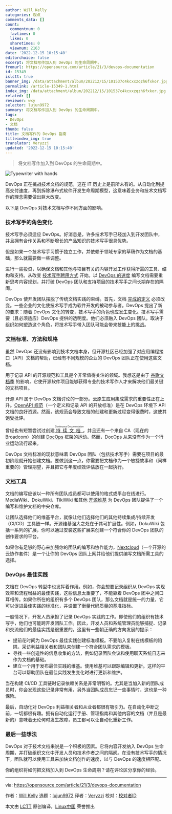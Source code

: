 ```yaml
---
author: Will Kelly
categories: 观点
comments_data: []
count:
  commentnum: 0
  favtimes: 0
  likes: 0
  sharetimes: 0
  viewnum: 2163
date: '2022-12-15 10:15:40'
editorchoice: false
excerpt: 将文档写作加入到 DevOps 的生命周期中。
fromurl: https://opensource.com/article/21/3/devops-documentation
id: 15349
islctt: true
banner_img: /data/attachment/album/202212/15/101537c4kcxxzqzh6fxkor.jpg
permalink: /article-15349-1.html
index_img: /data/attachment/album/202212/15/101537c4kcxxzqzh6fxkor.jpg.thumb.jpg
related: []
reviewer: wxy
selector: lujun9972
summary: 将文档写作加入到 DevOps 的生命周期中。
tags:
- DevOps
- 文档
thumb: false
title: 文档写作的 DevOps 指南
titleindex_img: true
translator: Veryzzj
updated: '2022-12-15 10:15:40'
---
```



> 
> 将文档写作加入到 DevOps 的生命周期中。
> 
> 
> 


![](/data/attachment/album/202212/15/101537c4kcxxzqzh6fxkor.jpg "Typewriter with hands")


DevOps 正在挑战技术文档的规范，这在 IT 历史上是前所未有的。从自动化到提高交付速度，再到拆除瀑布式软件开发生命周期模型，这意味着业务和技术文档写作的理念需要做出巨大改变。


以下是 DevOps 对技术文档写作不同方面的影响。


### 技术写手的角色变化


技术写手必须适应 DevOps。好消息是，许多技术写手已经加入到开发团队中，并且拥有合作关系和不断增长的产品知识的技术写手很具优势。


但是如果一个技术写手习惯于独立工作，并依赖于领域专家的草稿作为文档的基础，那么就需要做一些调整。


进行一些投资，以确保文档和其他与项目有关的内容开发工作获得所需的工具、结构和支持。从改变 [技术写手聘用方式](https://opensource.com/article/19/11/hiring-technical-writers-devops) 开始。以 [DevOps 的速度](https://searchitoperations.techtarget.com/opinion/Make-DevOps-documentation-an-integral-part-of-your-strategy?_ga=2.73253915.980148481.1610758264-908287796.1564772842) 编写文档需要重新思考内容规划，并打破 DevOps 团队和支持项目的技术写手之间长期存在的隔阂。


DevOps 使开发团队摆脱了传统文档实践的束缚。首先，文档 [完成的定义](https://www.agilealliance.org/glossary/definition-of-done) 必须改变。一些企业的文化使技术写手成为软件开发的被动参与者。DevOps 提出了新的要求：随着 DevOps 文化的转变，技术写手的角色也应发生变化。技术写手需要（且必须适应）DevOps 提供的透明度。他们必须融入 DevOps 团队。取决于组织如何塑造这个角色，将技术写手带入团队可能会带来技能上的挑战。


### 文档标准、方法和规格


虽然 DevOps 还没有影响到技术文档本身，但开源社区已经加强了对应用编程接口（API）文档的帮助，已经有不同规模的企业的 DevOps 团队正在使用这些文档。


用于记录 API 的开源规范和工具是个非常值得关注的领域。我想这是由于 [谷歌文档季](https://developers.google.com/season-of-docs) 的影响，它使开源软件项目能够获得专业的技术写作人才来解决他们最关键的文档项目。


开源 API 属于 DevOps 文档讨论的一部分。云原生应用集成需求的重要性正在上升。[OpenAPI 规范](https://swagger.io/specification/)（一个定义和记录 API 的开放标准）是在 DevOps 环境下 API 文档的良好资源。然而，该规范会导致文档的创建和更新过程变得很费时，这使其饱受批评。


曾经也有短暂尝试过创建 <ruby> <a href="https://devops.com/continuous-documentation">  持续文档 </a> <rt>  Continuous Documentation </rt></ruby>，并且还有一个来自 CA（现在的 Broadcom）的创建 [DocOps](https://www.cmswire.com/cms/information-management/the-importance-of-docops-in-the-new-era-of-business-027489.php) 框架的运动。然而，DocOps 从来没有作为一个行业运动流行起来。


DevOps 文档标准的现状意味着 DevOps 团队（包括技术写手）需要在项目的最初阶段就开始创建文档。要做到这一点，你需要把文档作为一个敏捷故事和（同样重要的）管理期望，并且把它与年度绩效评估放在一起执行。


### 文档工具


文档的编写应该以一种所有团队成员都可以使用的格式或平台在线进行。MediaWiki、DokuWiki、TikiWiki 和其他 [开源维基](https://opensource.com/article/20/7/sharepoint-alternative) 为 DevOps 团队提供了一个编写和维护文档的中央仓库。


让团队选择他们的维基平台，就像让他们选择他们的其他持续集成/持续开发（CI/CD）工具链一样。开源维基强大之处在于其可扩展性。例如，DokuWiki 包括一系列的扩展，你可以通过安装这些扩展来创建一个符合你的 DevOps 团队的创作要求的平台。


如果你有足够的野心来加强你的团队的编写和协作能力，[Nextcloud](https://opensource.com/article/20/7/nextcloud)（一个开源的云协作套件）是一个让你的 DevOps 团队上网并给他们提供编写文档所需工具的选择。


### DevOps 最佳实践


文档在 DevOps 转型中也发挥着作用。例如，你会想要记录组织从 DevOps 实现效率和流程增益的最佳实践，这些信息太重要了，不能靠着 DevOps 团中之间口耳相传。如果你所在的组织有多个 DevOps 团队，那么文档就是统一的力量，它可以促进最佳实践的标准化，并设置了衡量代码质量的基准指标。


一般情况下，开发人员承担了记录 DevOps 实践的工作。即使他们的组织有技术写手，他们也可能跨开发团队工作。因此，开发人员和系统管理员能够捕捉、记录和交流他们的最佳实践是很重要的。这里有一些朝正确的方向发展的提示：


* 提前花时间为 DevOps 最佳实践创建标准模板。不要陷入复制在线模板的陷阱。采访利益相关者和团队来创建一个符合团队需求的模板。
* 寻找一些创造性的信息收集的方法，例如记录团队会议和使用聊天系统日志来作为文档的基础。
* 建立一个用于发布最佳实践的维基。使用维基可以跟踪编辑和更新。这样的平台可以帮助团队在最佳实践发生变化时进行更新和维护。


当在构建 CI/CD 工具链时记录依赖关系是非常明智的。尤其是当加入新的团队成员时，你会发现这些记录非常有用，另外当团队成员忘记一些事情时，这也是一种保险。


最后，自动化对 DevOps 利益相关者和从业者都很有吸引力。在自动化中断之前，一切都很有趣。拥有自动化运行手册、管理指南和其他内容的文档（并且是最新的）意味着无论何时发生故障，员工都可以让自动化重新工作。


### 最后一些想法


DevOps 对于技术文档来说是一个积极的因素。它将内容开发纳入 DevOps 生命周期，并打破组织文化中开发人员和技术作者之间的隔阂。在没有技术写手的情况下，团队就可以使用工具来加快文档创作的速度，以与 DevOps 的速度相匹配。


你的组织将如何把文档加入到 DevOps 生命周期？请在评论区分享你的经验。




---


via: <https://opensource.com/article/21/3/devops-documentation>


作者：[Will Kelly](https://opensource.com/users/willkelly) 选题：[lujun9972](https://github.com/lujun9972) 译者：[Veryzzj](https://github.com/Veryzzj) 校对：[校对者ID](https://github.com/%E6%A0%A1%E5%AF%B9%E8%80%85ID)


本文由 [LCTT](https://github.com/LCTT/TranslateProject) 原创编译，[Linux中国](https://linux.cn/) 荣誉推出
